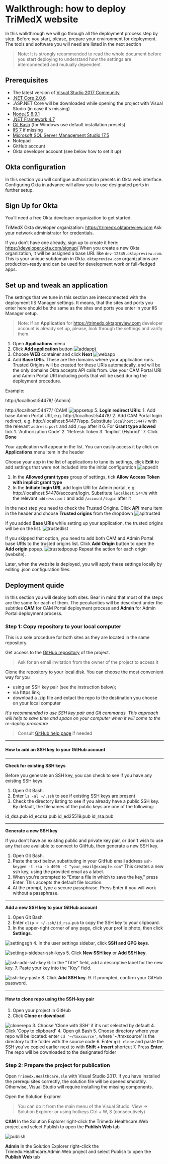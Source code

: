# Walkthrough: how to deploy TriMedX website

In this walkthrough we will go through all the deployment process step by step. Before you start, please, prepare your environment for deployment. The tools and software you will need are listed in the next section

>Note: It is strongly recommended to read the whole document before you start deploying to understand how the settings are interconnected and mutually dependent

## Prerequisites

- The latest version of [Visual Studio 2017 Community](https://www.visualstudio.com/downloads/)
- [.NET Core 2.0.6](https://github.com/dotnet/core/blob/master/release-notes/download-archives/2.0.6-download.md)
- .ASP.NET Core will be downloaded while opening the project with Visual Studio (in case it's missing)
- [NodeJS 8.9.1](https://nodejs.org/en/blog/release/v8.9.1/)
- [.NET Framework 4.7](https://www.microsoft.com/en-US/download/details.aspx?id=55167)
- [Git Bash](https://git-scm.com/downloads) (for Windows use default installation presets)
- [IIS 7](https://www.iis.net/downloads/microsoft/iis-manager) if missing
- [Microsoft SQL Server Management Studio 17.5](https://docs.microsoft.com/en-us/sql/ssms/download-sql-server-management-studio-ssms)
- Notepad
- GitHub account
- Okta developer account (see below how to set it up)

## Okta configuration
In this section you will configue authorization presets in Okta web interface. Configuring Okta in advance will allow you to use designated ports in further setup.

## Sign Up for Okta
You’ll need a free Okta developer organization to get started. 

TriMedX Okta developer organization: https://trimedx.oktapreview.com
Ask your network administrator for credentials.

If you don’t have one already, sign up to create it here: https://developer.okta.com/signup/
When you create a new Okta organization, it will be assigned a base URL like `dev-12345.oktapreview.com`. This is your unique subdomain in Okta. `oktapreview.com` organizations are production-ready and can be used for development work or full-fledged apps.

## Set up and tweak an application

The settings that we tune in this section are interconnected with the deployment IIS Manager settings. It means, that the sites and ports you enter here should be the same as the sites and ports you enter in your IIS Manager setup. 

>Note: If an **Application** for https://trimedx.oktapreview.com developer account is already set up, please, look through the settings and varify them. 

1. Open **Applications** menu
2. Click **Add application** button
![addapp](images/addapp.png))
3. Choose **WEB** container and click **Next**
![webapp](images/webapp.png)
4. Add **Base URIs**. These are the domains where your application runs. Trusted Origins will be created for these URIs automatically, and will be the only domains Okta accepts API calls from. Use your CAM Portal URI and Admin Portal URI including ports that will be used during the deployment procedure. 

Example: 

http://localhost:54478/ (Admin)

http://localhost:54477/ (CAM)
![appsetup](images/appsetup.png)
5. **Login redirect URIs**:
    1. Add base Admin Portal URI, e.g. http://localhost:54478/
    2. Add CAM Portal login redirect, e.g. http://localhost:54477/app. Substitute `localhost:54477` with the relevant `address:port` and add `/app` after it
6. For **Grant type allowed** tick
    1. 'Authorization Code'
    2. 'Refresh Token
    3. 'Implicit (Hybrid)''
7. Click **Done**

Your application will appear in the list. You can easily access it by click on **Applications** menu item in the header

Choose your app in the list of applications to tune its settings, click **Edit** to add settings that were not included into the initial configuration
![appedit](images/appedit.png)

1. In the **Allowed grant types** group of settings, tick **Allow Access Token with implicit grant type**
2. In the **Initiate login URI**, add login URI for Admin portal, e.g. http://localhost:54478/account/login. Substitute `localhost:54478` with the relevant `address:port` and add `/account/login` after it 

In the next step you need to check the Trusted Origins. Click **API** menu item in the header and choose **Trusted origins** from the dropdown 
![apitrusted](images/apitrusted.png)

If you added **Base URIs** while setting up your application, the trusted origins will be on the list. 
![trustedlist](images/trustedlist.png)

If you skipped that option, you need to add both CAM and Admin Portal base URIs to the trusted origins list. Click **Add Origin** button to open the **Add origin** popup.
![trustedpopup](images/trustedpopup.png)
Repeat the action for each origin (website).

Later, when the website is deployed, you will apply these settings locally by editing .json configuration files.

## Deployment quide
In this section you will deploy both sites. Bear in mind that most of the steps are the same for each of them. The peculiarities will be described under the subtitles **CAM** for CAM Portal deployment process and **Admin** for Admin Portal deployment process.

### Step 1: Copy repository to your local computer
This is a sole procedure for both sites as they are located in the same repository.

Get access to the [GitHub repository](https://github.com/tmxtaap/TAAP.git) of the project. 

>Ask for an email invitation from the owner of the project to access it

Clone the repository to your local disk. You can choose the most convenient way for you
  - using an SSH key pair (see the instruction below); 
  - via https link;
  - download a .zip file and extact the repo to the destination you choose on your local computer

*It's recommended to use SSH key pair and Git commands. This approach will help to save time and space on your computer when it will come to the re-deploy procedure* 

>Consult [GitHub help page](https://help.github.com/articles/cloning-a-repository/) if needed 

---
#### How to add an SSH key to your GitHub account

---
**Check for existing SSH keys**

Before you generate an SSH key, you can check to see if you have any existing SSH keys.

1. Open Git Bash.
2. Enter `ls -al ~/.ssh` to see if existing SSH keys are present
3. Check the directory listing to see if you already have a public SSH key.
By default, the filenames of the public keys are one of the following:

id_dsa.pub
id_ecdsa.pub
id_ed25519.pub
id_rsa.pub

---
**Generate a new SSH key**

If you don't have an existing public and private key pair, or don't wish to use any that are available to connect to GitHub, then generate a new SSH key.

1. Open Git Bash.
2. Paste the text below, substituting in your GitHub email address
`ssh-keygen -t rsa -b 4096 -C "your_email@example.com"` This creates a new ssh key, using the provided email as a label.
3. When you're prompted to "Enter a file in which to save the key," press Enter. This accepts the default file location.
4. At the prompt, type a secure passphrase. Press Enter if you will work without a passphrase.

---
**Add a new SSH key to your GitHub account**

1. Open Git Bash
2. Enter `clip < ~/.ssh/id_rsa.pub` to copy the SSH key to your clipboard.
3. In the upper-right corner of any page, click your profile photo, then click **Settings**.

![settingsgh](images/userbar-account-settings.png)
4. In the user settings sidebar, click **SSH and GPG keys**.

![settings-sidebar-ssh-keys](images/settings-sidebar-ssh-keys.png)
5. Click **New SSH key** or **Add SSH key**.

![ssh-add-ssh-key](images/ssh-add-ssh-key.png)
6. In the "Title" field, add a descriptive label for the new key.
7. Paste your key into the "Key" field.

![ssh-key-paste](images/ssh-key-paste.png)
8. Click **Add SSH key**.
9. If prompted, confirm your GitHub password.

---
#### How to clone repo using the SSH-key pair

1. Open your project in GitHub
2. Click **Clone or download**

![clonerepo](images/clonerepo.png)
3. Choose 'Clone with SSH' if it's not selected by default
4. Click 'Copy to clipboard'
4. Open git Bash
5. Choose directory where your repo will be located: enter `cd '~/tmxsource'`, where '~/tmxsource' is the directory to the folder with the source code
6. Enter `git clone` and paste the SSH you've copied earlier next to with **Shift + Insert** shortcut
7. Press **Enter**. The repo will be downloaded to the designated folder

### Step 2: Prepare the project for publication

Open `Trimedx.Healthcare.sln` with Visual Studio 2017. If you have installed the prerequisites correctly, the solution file will be opened smoothly. Otherwise, Visual Studio will require installing the missing components.

Open the Solution Explorer
>You can do it from the main menu of the Visual Studio: View -> Solution Explorer or using hotkeys Ctrl + W, S (consecutively)


**CAM**
In the Solution Explorer right-click the Trimedx.Healthcare.Web project and select Publish to open the **Publish Web** tab

![publish](images/publish.png)

**Admin**
In the Solution Explorer right-click the Trimedx.Healthcare.Admin.Web project and select Publish to open the **Publish Web** tab